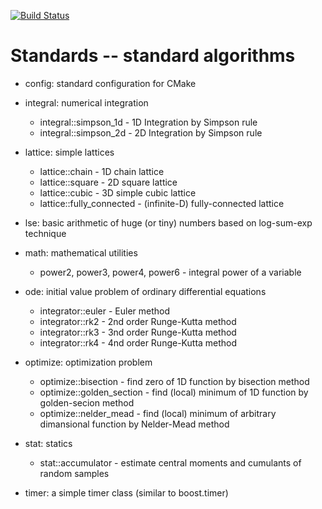 [![Build Status](https://github.com/todo-group/standards/workflows/build/badge.svg)](https://github.com/todo-group/standards/actions?query=workflow%3Abuild)

# Standards -- standard algorithms

* config: standard configuration for CMake

* integral: numerical integration

  * integral::simpson_1d - 1D Integration by Simpson rule
  * integral::simpson_2d - 2D Integration by Simpson rule

* lattice: simple lattices

  * lattice::chain - 1D chain lattice
  * lattice::square - 2D square lattice
  * lattice::cubic - 3D simple cubic lattice
  * lattice::fully_connected - (infinite-D) fully-connected lattice

* lse: basic arithmetic of huge (or tiny) numbers based
  on log-sum-exp technique

* math: mathematical utilities

  * power2, power3, power4, power6 - integral power of 
    a variable

* ode: initial value problem of ordinary differential equations

  * integrator::euler - Euler method
  * integrator::rk2 - 2nd order Runge-Kutta method
  * integrator::rk3 - 3nd order Runge-Kutta method
  * integrator::rk4 - 4nd order Runge-Kutta method

* optimize: optimization problem

  * optimize::bisection - find zero of 1D function by bisection method
  * optimize::golden_section - find (local) minimum of 1D function by golden-secion method
  * optimize::nelder_mead - find (local) minimum of arbitrary dimansional function by Nelder-Mead method

* stat: statics

  * stat::accumulator - estimate central moments and cumulants of random samples

* timer: a simple timer class (similar to boost.timer)
